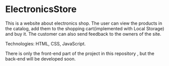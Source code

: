 # ElectronicsStore
This is a website about electronics shop.
The user can view the products in the catalog, 
add them to the shopping cart(implemented with Local Storage) 
and buy it. 
The customer can also send feedback to the owners of the site.

Technologies: HTML, CSS, JavaScript.

There is only the front-end part of the project in this repository , but the back-end will be developed soon.
